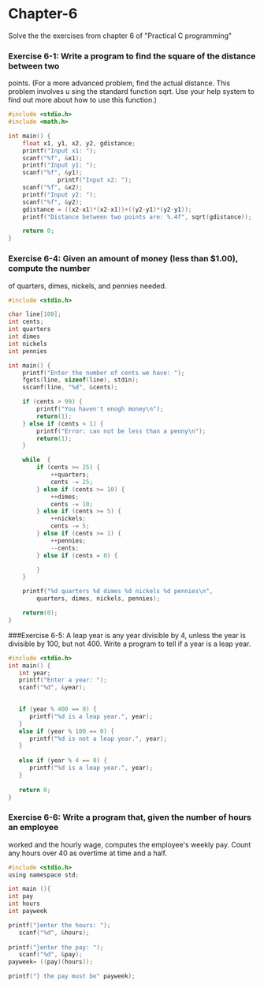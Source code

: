 # Chapter-6
Solve the the exercises from chapter 6 of "Practical C programming" 

### Exercise 6-1: Write a program to find the square of the distance between two
points. (For a more advanced problem, find the actual distance. This problem
involves u sing the standard function sqrt. Use your help system to find out more
about how to use this function.)

```c
#include <stdio.h>
#include <math.h>

int main() {
	float x1, y1, x2, y2, gdistance;
	printf("Input x1: ");
	scanf("%f", &x1);
	printf("Input y1: ");
	scanf("%f", &y1);
              printf("Input x2: ");
	scanf("%f", &x2);
	printf("Input y2: ");
	scanf("%f", &y2);
	gdistance = ((x2-x1)*(x2-x1))+((y2-y1)*(y2-y1));
	printf("Distance between two points are: %.4f", sqrt(gdistance));

	return 0;
}
```
### Exercise 6-4: Given an amount of money (less than $1.00), compute the number
of quarters, dimes, nickels, and pennies needed.


```c
#include <stdio.h>

char line[100];             
int cents;                  
int quarters         
int dimes            
int nickels        
int pennies          

int main() {
	printf("Enter the number of cents we have: ");
	fgets(line, sizeof(line), stdin);
	sscanf(line, "%d", &cents);

	if (cents > 99) {
		printf("You haven't enogh money\n");
		return(1);
	} else if (cents < 1) {
		printf("Error: can not be less than a penny\n");
		return(1);
	}

	while  {
		if (cents >= 25) {
			++quarters;
			cents -= 25;
		} else if (cents >= 10) {
			++dimes;
			cents -= 10;
		} else if (cents >= 5) {
			++nickels;
			cents -= 5;
		} else if (cents >= 1) {
			++pennies;
			--cents;
		} else if (cents = 0) {

		}
	}

	printf("%d quarters %d dimes %d nickels %d pennies\n",
		quarters, dimes, nickels, pennies);

	return(0);
}


```
###Exercise 6-5: A leap year is any year divisible by 4, unless the year is divisible by
100, but not 400. Write a program to tell if a year is a leap year.


```c
#include <stdio.h>
int main() {
   int year;
   printf("Enter a year: ");
   scanf("%d", &year);

  
   if (year % 400 == 0) {
      printf("%d is a leap year.", year);
   }
   else if (year % 100 == 0) {
      printf("%d is not a leap year.", year);
   }
   
   else if (year % 4 == 0) {
      printf("%d is a leap year.", year);
   }
  
   return 0;
}

```

### Exercise 6-6: Write a program that, given the number of hours an employee
worked and the hourly wage, computes the employee's weekly pay. Count any
hours over 40 as overtime at time and a half.

```c
#include <stdio.h>
using namespace std;

int main (){
int pay
int hours
int payweek

printf("}enter the hours: ");
   scanf("%d", &hours);
   
printf("}enter the pay: ");
   scanf("%d", &pay);
payweek= ((pay)(hours));

printf("} the pay must be" payweek);
   
```
